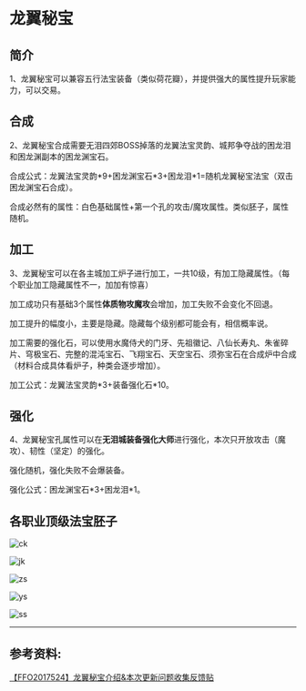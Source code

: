 # 龙翼秘宝

## 简介
1、龙翼秘宝可以兼容五行法宝装备（类似荷花瓣），并提供强大的属性提升玩家能力，可以交易。

## 合成
2、龙翼秘宝合成需要无泪四郊BOSS掉落的龙翼法宝灵韵、城邦争夺战的困龙泪和困龙渊副本的困龙渊宝石。

合成公式：龙翼法宝灵韵\*9+困龙渊宝石\*3+困龙泪\*1=随机龙翼秘宝法宝（双击困龙渊宝石合成）。

合成必然有的属性：白色基础属性+第一个孔的攻击/魔攻属性。类似胚子，属性随机。

## 加工
3、龙翼秘宝可以在各主城加工炉子进行加工，一共10级，有加工隐藏属性。（每个职业加工隐藏属性不一，加加有惊喜）

加工成功只有基础3个属性**体质物攻魔攻**会增加，加工失败不会变化不回退。

加工提升的幅度小，主要是隐藏。隐藏每个级别都可能会有，相信概率说。

加工需要的强化石，可以使用水魔侍犬的门牙、先祖徽记、八仙长寿丸、朱雀碎片、穹极宝石、完整的混沌宝石、飞翔宝石、天空宝石、须弥宝石在合成炉中合成（材料合成具体看炉子，种类会逐步增加）。

加工公式：龙翼法宝灵韵\*3+装备强化石\*10。

## 强化
4、龙翼秘宝孔属性可以在**无泪城装备强化大师**进行强化，本次只开放攻击（魔攻）、韧性（坚定）的强化。

强化随机，强化失败不会爆装备。

强化公式：困龙渊宝石\*3+困龙泪\*1。

## 各职业顶级法宝胚子
![ck](/static/images/game/fabao/longyi/ck-lymb.jpg)  

![jk](/static/images/game/fabao/longyi/jk-lymb.jpg)  

![zs](/static/images/game/fabao/longyi/zs-lymb.jpg)  

![ys](/static/images/game/fabao/longyi/ys-lymb.jpg)  

![ss](/static/images/game/fabao/longyi/ss-lymb.jpg)  

---
## 参考资料:  
[【FFO2017524】龙翼秘宝介绍&amp;本次更新问题收集反馈贴](https://ffo.gamebbs.qq.com/forum.php?mod=viewthread&tid=452199)
